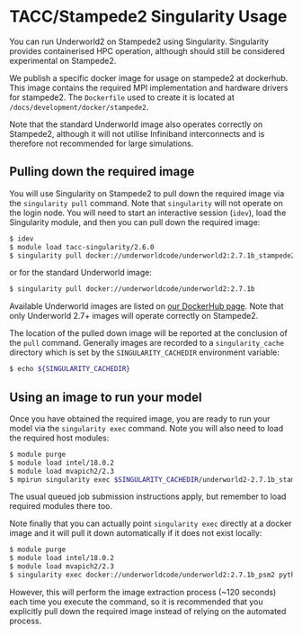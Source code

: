 TACC/Stampede2 Singularity Usage
================================

You can run Underworld2 on Stampede2 using Singularity. Singularity provides 
containerised HPC operation, although should still be considered experimental 
on Stampede2. 

We publish a specific docker image for usage on stampede2 at dockerhub. This image 
contains the required MPI implementation and hardware drivers for stampede2. The 
`Dockerfile` used to create it is located at `/docs/development/docker/stampede2`.

Note that the standard Underworld image also operates correctly on Stampede2, although it 
will not utilise Infiniband interconnects and is therefore not recommended for large 
simulations.

Pulling down the required image
-------------------------------

You will use Singularity on Stampede2 to pull down the required image via the 
`singularity pull` command. Note that `singularity` will not operate on the login 
node. You will need to start an interactive session (`idev`), load the Singularity 
module, and then you can pull down the required image: 

```bash
$ idev
$ module load tacc-singularity/2.6.0
$ singularity pull docker://underworldcode/underworld2:2.7.1b_stampede2_psm2
```

or for the standard Underworld image:

```bash
$ singularity pull docker://underworldcode/underworld2:2.7.1b
```

Available Underworld images are listed on [our DockerHub page](https://hub.docker.com/r/underworldcode/underworld2/tags). Note that
only Underworld 2.7+ images will operate correctly on Stampede2.

The location of the pulled down image will be reported at the conclusion of the `pull`
command. Generally images are recorded to a `singularity_cache` directory which is 
set by the `SINGULARITY_CACHEDIR` environment variable:
```bash
$ echo ${SINGULARITY_CACHEDIR}
```

Using an image to run your model
--------------------------------

Once you have obtained the required image, you are ready to run your model via the
`singularity exec` command. Note you will also need to load the required host modules:

```bash
$ module purge
$ module load intel/18.0.2
$ module load mvapich2/2.3
$ mpirun singularity exec $SINGULARITY_CACHEDIR/underworld2-2.7.1b_stampede2_psm2 python YourScript.py
```

The usual queued job submission instructions apply, but remember to load required modules there too.

Note finally that you can actually point `singularity exec` directly at a docker image
and it will pull it down automatically if it does not exist locally:

```bash
$ module purge
$ module load intel/18.0.2
$ module load mvapich2/2.3
$ singularity exec docker://underworldcode/underworld2:2.7.1b_psm2 python YourScript.py
```

However, this will perform the image extraction process (~120 seconds) each time you
execute the command, so it is recommended that you explicitly pull down the required
image instead of relying on the automated process. 
